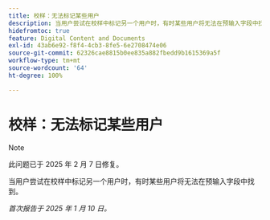 ```yaml
---
title: 校样：无法标记某些用户
description: 当用户尝试在校样中标记另一个用户时，有时某些用户将无法在预输入字段中找到。
hidefromtoc: true
feature: Digital Content and Documents
exl-id: 43ab6e92-f8f4-4cb3-8fe5-6e2708474e06
source-git-commit: 62326cae8815b0ee835a882fbedd9b1615369a5f
workflow-type: tm+mt
source-wordcount: '64'
ht-degree: 100%

---
```


# 校样：无法标记某些用户

>[!NOTE]
>
>此问题已于 2025 年 2 月 7 日修复。

当用户尝试在校样中标记另一个用户时，有时某些用户将无法在预输入字段中找到。

_首次报告于 2025 年 1 月 10 日。_
